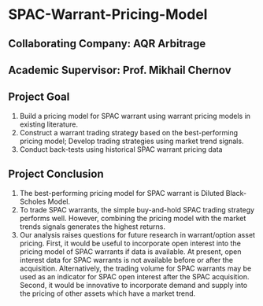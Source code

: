 # SPAC-Warrant-Pricing-Model

## Collaborating Company: AQR Arbitrage
## Academic Supervisor: Prof. Mikhail Chernov

## Project Goal
1. Build a pricing model for SPAC warrant using warrant pricing models in existing literature.
2. Construct a warrant trading strategy based on the best-performing pricing model; Develop trading strategies using market trend signals.
3. Conduct back-tests using historical SPAC warrant pricing data

## Project Conclusion
1. The best-performing pricing model for SPAC warrant is Diluted Black-Scholes Model.
2. To trade SPAC warrants, the simple buy-and-hold SPAC trading strategy performs well. However, combining the pricing model with the market trends signals generates the highest returns.
3. Our analysis raises questions for future research in warrant/option asset pricing. First, it would be useful to incorporate open interest into the pricing model of SPAC warrants if data is available. At present, open interest data for SPAC warrants is not available before or after the acquisition. Alternatively, the trading volume for SPAC warrants may be used as an indicator for SPAC open interest after the SPAC acquisition. Second, it would be innovative to incorporate demand and supply into the pricing of other assets which have a market trend.

